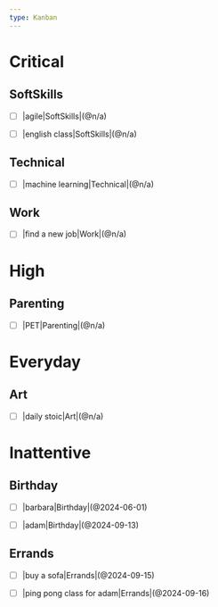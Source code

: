 ```yaml
---
type: Kanban
---
```

# Critical 

## SoftSkills 

- [ ] |agile|SoftSkills|(@n/a)

- [ ] |english class|SoftSkills|(@n/a)

## Technical 

- [ ] |machine learning|Technical|(@n/a)

## Work 

- [ ] |find a new job|Work|(@n/a)

# High 

## Parenting 

- [ ] |PET|Parenting|(@n/a)

# Everyday 

## Art 

- [ ] |daily stoic|Art|(@n/a)

# Inattentive 

## Birthday 

- [ ] |barbara|Birthday|(@2024-06-01)

- [ ] |adam|Birthday|(@2024-09-13)

## Errands 

- [ ] |buy a sofa|Errands|(@2024-09-15)

- [ ] |ping pong class for adam|Errands|(@2024-09-16)

